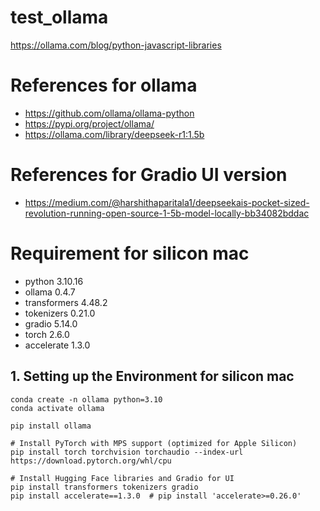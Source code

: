 # test_ollama
https://ollama.com/blog/python-javascript-libraries


# References for ollama
* https://github.com/ollama/ollama-python
* https://pypi.org/project/ollama/
* https://ollama.com/library/deepseek-r1:1.5b

# References for Gradio UI version
* https://medium.com/@harshithaparitala1/deepseekais-pocket-sized-revolution-running-open-source-1-5b-model-locally-bb34082bddac

# Requirement for silicon mac
* python                    3.10.16
* ollama                    0.4.7 
* transformers              4.48.2 
* tokenizers                0.21.0 
* gradio                    5.14.0 
* torch                     2.6.0 
* accelerate                1.3.0 

## 1. Setting up the Environment for silicon mac 
    conda create -n ollama python=3.10
    conda activate ollama 

    pip install ollama

    # Install PyTorch with MPS support (optimized for Apple Silicon)
    pip install torch torchvision torchaudio --index-url https://download.pytorch.org/whl/cpu
    
    # Install Hugging Face libraries and Gradio for UI
    pip install transformers tokenizers gradio
    pip install accelerate==1.3.0  # pip install 'accelerate>=0.26.0'


